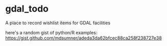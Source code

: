 # gdal_todo
A place to record wishlist items for GDAL facilities 


here's a random gist of python/R examples: https://gist.github.com/mdsumner/adeda3da62bfcec88ca258f238727e38

